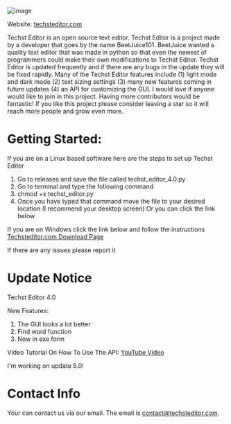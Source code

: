 ![image](https://user-images.githubusercontent.com/76746475/139599468-5f728a15-ddfc-4212-9a9a-4ab83de171e6.jpeg)

Website: [techsteditor.com](https://techsteditor.com/)

Techst Editor is an open source text editor. Techst Editor is a project made by a developer that goes by the name BeetJuice101. BeetJuice wanted a quality text editor that was made in python so that even the newest of programmers could make their own modifications to Techst Editor. Techst Editor is updated frequently and if there are any bugs in the update they will be fixed rapidly. Many of the Techst Editor features include (1) light mode and dark mode (2) text sizing settings (3) many new features coming in future updates (4) an API for customizing the GUI.  I would love if anyone would like to join in this project.  Having more contributors would be fantastic!  If you like this project please consider leaving a star so it will reach more people and grow even more.


# Getting Started:

If you are on a Linux based software here are the steps to set up Techst Editor
1. Go to releases and save the file called techst_editor_4.0.py
2. Go to terminal and type the following command
3. chmod +x techst_editor.py
4. Once you have typed that command move the file to your desired location (I recommend your desktop screen)
Or you can click the link below

If you are on Windows click the link below and follow the instructions
[Techsteditor.com Download Page](https://techsteditor.com/index.php/download-techst-editor/)

If there are any issues please report it

# Update Notice

Techst Editor 4.0

New Features:

1. The GUI looks a lot better
2. Find word function
3. Now in exe form

Video Tutorial On How To Use The API: [YouTube Video](https://youtu.be/m1gULbL-8s8)

I'm working on update 5.0!

# Contact Info

Your can contact us via our email.  The email is contact@techsteditor.com.

